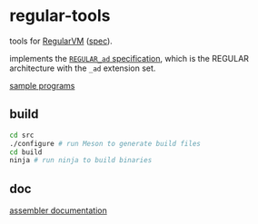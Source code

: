 
# regular-tools

tools for [RegularVM](https://github.com/regular-vm) ([spec](https://github.com/regular-vm/specification)).

implements the [`REGULAR_ad` specification](doc/ext.md), which is the REGULAR architecture with the `_ad` extension set.

[sample programs](test/)

## build
```sh
cd src
./configure # run Meson to generate build files
cd build
ninja # run ninja to build binaries
```

## doc

[assembler documentation](doc/asm.md)
